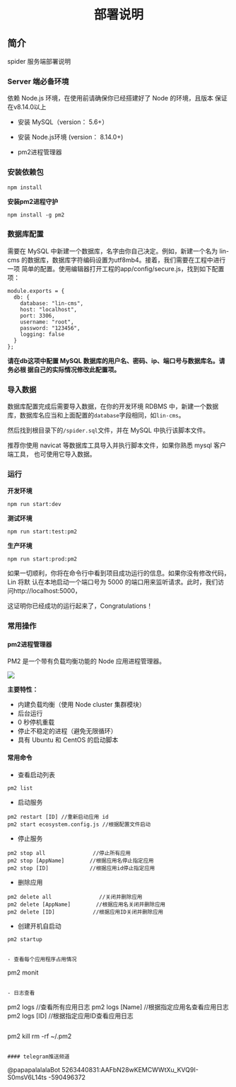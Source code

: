 <h1 align="center">
  <br>
  部署说明
</h1>

## 简介
spider 服务端部署说明
### Server 端必备环境

依赖 Node.js 环境，在使用前请确保你已经搭建好了 Node 的环境，且版本 保证在v8.14.0以上

- 安装 MySQL（version： 5.6+）

- 安装 Node.js环境 (version： 8.14.0+)

- pm2进程管理器

### 安装依赖包
``` js
npm install
```

**安装pm2进程守护**
```
npm install -g pm2
```

### 数据库配置
需要在 MySQL 中新建一个数据库，名字由你自己决定。例如，新建一个名为 lin-cms 的数据库，数据库字符编码设置为utf8mb4。接着，我们需要在工程中进行一项 简单的配置。使用编辑器打开工程的app/config/secure.js，找到如下配置项：
```
module.exports = {
  db: {
    database: "lin-cms",
    host: "localhost",
    port: 3306,
    username: "root",
    password: "123456",
    logging: false
  }
};
```
**请在db这项中配置 MySQL 数据库的用户名、密码、ip、端口号与数据库名。请务必根 据自己的实际情况修改此配置项。**

### 导入数据
数据库配置完成后需要导入数据，在你的开发环境 RDBMS 中，新建一个数据库，数据库名应当和上面配置的`database`字段相同，如`lin-cms`。

然后找到根目录下的`/spider.sql`文件，并在 MySQL 中执行该脚本文件。

推荐你使用 navicat 等数据库工具导入并执行脚本文件，如果你熟悉 mysql 客户端工具， 也可使用它导入数据。

### 运行

**开发环境**
```
npm run start:dev
```

**测试环境**

```
npm run start:test:pm2
```


**生产环境**
```
npm run start:prod:pm2
```

如果一切顺利，你将在命令行中看到项目成功运行的信息。如果你没有修改代码，Lin 将默 认在本地启动一个端口号为 5000 的端口用来监听请求。此时，我们访问http://localhost:5000，

这证明你已经成功的运行起来了，Congratulations！

### 常用操作

#### pm2进程管理器
PM2 是一个带有负载均衡功能的 Node 应用进程管理器。

![](https://gitee.com/king121314/king-static/raw/master/20210725141040.png)

**主要特性：**

- 内建负载均衡（使用 Node cluster 集群模块）
- 后台运行
- 0 秒停机重载
- 停止不稳定的进程（避免无限循环）
- 具有 Ubuntu 和 CentOS 的启动脚本

#### 常用命令

- 查看启动列表

```
pm2 list
```


- 启动服务

```
pm2 restart [ID] //重新启动应用 id
pm2 start ecosystem.config.js //根据配置文件启动
```

- 停止服务
```
pm2 stop all               //停止所有应用
pm2 stop [AppName]        //根据应用名停止指定应用
pm2 stop [ID]             //根据应用id停止指定应用
```

- 删除应用
```
pm2 delete all               //关闭并删除应用
pm2 delete [AppName]        //根据应用名关闭并删除应用
pm2 delete [ID]            //根据应用ID关闭并删除应用

```


- 创建开机自启动
```
pm2 startup
```

```

- 查看每个应用程序占用情况
```
pm2 monit
```

- 日志查看
```
pm2 logs            //查看所有应用日志
pm2 logs [Name]    //根据指定应用名查看应用日志
pm2 logs [ID]      //根据指定应用ID查看应用日志
```

```
pm2 kill
rm -rf ~/.pm2 
```

#### telegram推送频道
```
@papapalalalaBot
5263440831:AAFbN28wKEMCWWtXu_KVQ9I-S0msV6L14ts
-590496372
```